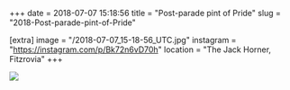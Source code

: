 +++
date = 2018-07-07 15:18:56
title = "Post-parade pint of Pride"
slug = "2018-Post-parade-pint-of-Pride"

[extra]
image = "/2018-07-07_15-18-56_UTC.jpg"
instagram = "https://instagram.com/p/Bk72n6vD70h"
location = "The Jack Horner, Fitzrovia"
+++

<img src="/2018-07-07_15-18-56_UTC.jpg" />
